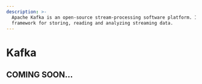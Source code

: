 ```yaml
---
description: >-
  Apache Kafka is an open-source stream-processing software platform. It is a
  framework for storing, reading and analyzing streaming data.
---
```


# Kafka

## COMING SOON...

